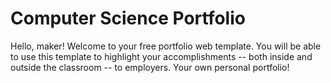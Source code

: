 # Computer Science Portfolio 
Hello, maker! Welcome to your free portfolio web template. You will be able to use this template to highlight your accomplishments -- both inside and outside the classroom -- to employers. Your own personal portfolio!

